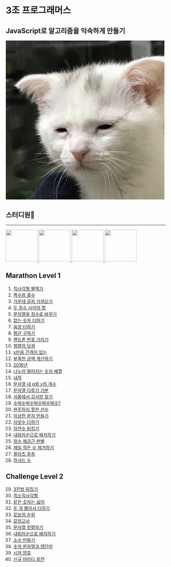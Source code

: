 # 3조 프로그래머스

## JavaScript로 알고리즘을 익숙하게 만들기

<img src="/image/uu.png" width="500" height="500"/>

## 스터디원🤔

---

<a href="https://github.com/nonjk2" >
    <img src="https://github.com/nonjk2.png" width="100" height="100"/>
</a>
<a href="https://github.com/khu107" >
    <img src="https://github.com/khu107.png" width="100" height="100"/>
</a>
<a href="https://github.com/soolovepat" >
    <img src="https://github.com/soolovepat.png" width="100" height="100"/>
</a>
<a href="https://github.com/miinxxi" >
    <img src="https://github.com/miinxxi.png" width="100" height="100"/>
</a>

## Marathon Level 1

1. [직사각형 별찍기](marathon_Lv0/01/README.md)
2. [짝수와 홀수 ](marathon_Lv0/02/README.md)
3. [가운데 글자 가져오기 ](marathon_Lv0/03/README.md)
4. [두 정수 사이의 합 ](marathon_Lv0/04/README.md)
5. [문자열을 정수로 바꾸기 ](marathon_Lv0/05/README.md)
6. [없는 숫자 더하기 ](marathon_Lv0/06/README.md)
7. [음양 더하기 ](marathon_Lv0/07/README.md)
8. [평균 구하기 ](marathon_Lv0/08/README.md)
9. [핸드폰 번호 가리기 ](marathon_Lv0/09/README.md)
10. [ 행렬의 덧셈 ](marathon_Lv0/10/README.md)
11. [ x만큼 간격이 있는 ](marathon_Lv0/11/README.md)
12. [ 부족한 금액 계산하기 ](marathon_Lv0/12/README.md)
13. [ 2016년 ](marathon_Lv0/13/README.md)
14. [ 나누어 떨어지는 숫자 배열 ](marathon_/README.md)
15. [ 내적 ](marathon_Lv0/15/README.md)
16. [ 문자열 내 p와 y의 개수 ](marathon_Lv0/README.md)
17. [ 문자열 다루기 기본 ](marathon_Lv0/17/README.md)
18. [ 서울에서 김서방 찾기 ](marathon_Lv0/18/README.md)
19. [ 수박수박수박수박수박수? ](marathon_Lv0/19/README.md)
20. [ 완주하지 못한 선수 ](marathon_Lv0/20/README.md)
21. [ 이상한 문자 만들기 ](marathon_Lv0/21/README.md)
22. [ 자릿수 더하기 ](marathon_Lv0/22/README.md)
23. [ 자연수 뒤집기 ](marathon_Lv0/23/README.md)
24. [ 내림차순으로 배치하기 ](marathon_Lv0/24/README.md)
25. [ 정수 제곱근 판별 ](marathon_Lv0/25/README.md)
26. [ 제일 작은 수 제거하기 ](marathon_Lv0/26/README.md)
27. [ 콜라츠 추측 ](marathon_Lv0/27/README.md)
28. [ 하샤드 수](marathon_Lv0/28/README.md)

## Challenge Level 2

29. [3진법 뒤집기](challenge/29/README.md)
30. [최소직사각형](challenge/30/README.md)
31. [같은 숫자는 싫어](challenge/31/README.md)
32. [두 개 뽑아서 더하기](challenge/32/README.md)
33. [로또의 순위](challenge/33/README.md)
34. [모의고사](challenge/34/README.md)
35. [문자열 정렬하기](challenge/35/README.md)
36. [내림차순으로 배치하기](challenge/36/README.md)
37. [소수 만들기](challenge/37/README.md)
38. [숫자 문자열과 영단어](challenge/38/README.md)
39. [시저 암호](challenge/39/README.md)
40. [신규 아이디 추천](challenge/40/README.md)
